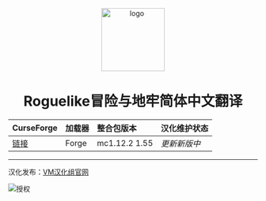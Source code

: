 <div align="center"> 
   <img height="128px" width="128px" alt="logo" src="https://media.forgecdn.net/avatars/thumbnails/624/209/256/256/638019669339046128.png"/> 
   <h1>Roguelike冒险与地牢简体中文翻译</h1>
</div>

CurseForge|加载器|整合包版本|汉化维护状态
:-|:-|:-|:-
[链接](https://www.curseforge.com/minecraft/modpacks/roguelike-adventures-and-dungeons)|Forge|mc1.12.2 1.55|*更新新版中*|

---

汉化发布：[VM汉化组官网](https://vmct-cn.top/modpacks/rad)

![授权](https://vmct-cn.top/imgs/rad.png)
